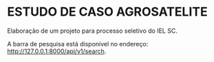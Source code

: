 # ESTUDO DE CASO AGROSATELITE
Elaboração de um projeto para processo seletivo do IEL SC.

A barra de pesquisa está disponível no endereço: http://127.0.0.1:8000/api/v1/search.
